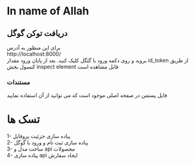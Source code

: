 # In name of Allah


## دریافت توکن گوگل

برای این منظور به آدرس\
http://localhost:8000/\
بروید و روی دکمه ورود با گئگل کلیک کنید. بعد از پایان ورود مقدار id_token از طریق کنسول بخش inspect element قابل مشاهده است

### مستندات
فایل پستمن در صفحه اصلی موجود است که می توانید از آن استفاده نمایید

# تسک ها
1- پیاده سازی جزئیت پروفایل\
2- پیاده سازی ثبت نام و ورود با گوگل\
3- ساخت مدل و api محصولات\
4- پیاده سازی api ایجاد سفارش
